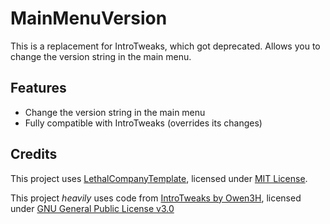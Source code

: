 # MainMenuVersion

This is a replacement for IntroTweaks, which got deprecated.
Allows you to change the version string in the main menu.

## Features

- Change the version string in the main menu
- Fully compatible with IntroTweaks (overrides its changes)

## Credits

This project uses [LethalCompanyTemplate](https://github.com/LethalCompany/LethalCompanyTemplate), licensed under [MIT License](https://github.com/LethalCompany/LethalCompanyTemplate/blob/main/LICENSE).

This project _heavily_ uses code from [IntroTweaks by Owen3H](https://github.com/Owen3H/IntroTweaks/), licensed under [GNU General Public License v3.0](https://github.com/Owen3H/IntroTweaks/blob/main/LICENSE)
